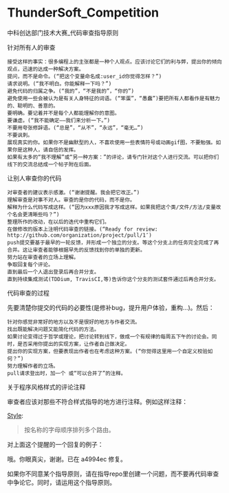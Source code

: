 ThunderSoft_Competition
=======================

中科创达部门技术大赛_代码审查指导原则

针对所有人的审查

    接受这样的事实：很多编程上的主张都是一种个人观点。应该讨论它们的利与弊，提出你的倾向观点，迅速的达成一种解决方案。
    提问，而不是命令。(“把这个变量命名成:user_id你觉得怎样？”)
    请求说明。(“我不明白。你能解释一下吗？”)
    避免代码的归属之争。(“我的”，“不是我的”，“你的”)
    避免使用一些会被认为是有关人身特征的词语。(“笨蛋”，“愚蠢”)要把所有人都看作是有魅力的、聪明的、善意的。
    要明确。要记着并不是每个人都能理解你的意图。
    要谦虚。(“我不能确定——我们来分析一下。”)
    不要用夸张修辞语。(“总是”，“从不”，“永远”，“毫无…”)
    不要讽刺。
    展现真实的你。如果你不是幽默型的人，不喜欢使用一些表情符号或动画gif图，不要勉强。如果你是这种人，请自信的发挥。
    如果有太多的“我不理解”或“另一种方案：”的评论，请专门针对这个人进行交流。可以把你们线下的交流总结成一个帖子附在后面。

让别人审查你的代码

    对审查者的建议表示感激。(“谢谢提醒。我会把它改正。”)
    理解审查是对事不对人。审查的是你的代码，而不是你。
    解释为什么代码写成这样。(“因为xxx原因我才写成这样。如果我把这个类/文件/方法/变量改个名会更清晰些吗？”)
    整理所作的改动，在以后的迭代中重构它们。
    在做修改的版本上注明代码审查的链接。(“Ready for review: http://github.com/organization/project/pull/1″)
    push提交要基于最早的一轮反馈，并形成一个独立的分支。等这个分支上的任务完全完成了再合并。这让审查者能够根据早先的反馈找到你的单独的更新。
    努力站在审查者的立场上理解。
    争取回复每个评论。
    直到最后一个人退出登录后再合并分支。
    直到持续集成测试(TDDium, TravisCI,等)告诉你这个分支的测试套件通过后再合并分支。

代码审查的过程

先要清楚你提交的代码的必要性(是修补bug，提升用户体验，重构…)。然后：

    针对你感觉非常好的地方以及不是很好的地方与作者交流。
    找出既能解决问题又能简化代码的方法。
    如果讨论变得过于哲学或理论，把讨论转到线下，做成一个有规律的每周五下午的讨论会。同时，是否采用你提出的实现方案，让作者自己做决定。
    提出你的实现方案，但要表现出作者也在考虑这种方案。(“你觉得这里用一个自定义校验如何？”)
    努力理解作者的立场。
    pull请求登出时，加一个 或“可以合并了”的注释。

关于程序风格样式的评论注释

审查者应该对那些不符合样式指导的地方进行注释。例如这样注释：

[Style](../style):

> 按名称的字母顺序排列多个路由。

对上面这个提醒的一个回复的例子：

哦。你眼真尖，谢谢。已在 a4994ec 修复。

如果你不同意某个指导原则，请在指导repo里创建一个问题，而不要再代码审查中争论它。同时，请运用这个指导原则。
